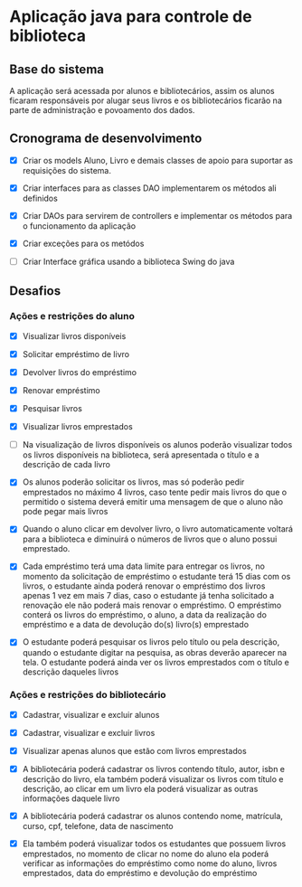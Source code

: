 # Aplicação java para controle de biblioteca

## Base do sistema

A aplicação será acessada por alunos e bibliotecários, assim os alunos ficaram responsáveis por alugar seus livros e os bibliotecários ficarão na parte de administração e povoamento dos dados.

## Cronograma de desenvolvimento

 - [x] Criar os models Aluno, Livro e demais classes de apoio para suportar as requisições do sistema.

- [x] Criar interfaces para as classes DAO implementarem os métodos ali definidos

- [x] Criar DAOs para servirem de controllers e implementar os métodos para o funcionamento da aplicação

- [x] Criar exceções para os metódos

- [ ] Criar Interface gráfica usando a biblioteca Swing do java

## Desafios 

### Ações e restrições do aluno

- [x] Visualizar livros disponíveis

- [x] Solicitar empréstimo de livro

- [x] Devolver livros do empréstimo

- [x] Renovar empréstimo

- [x] Pesquisar livros

- [x] Visualizar livros emprestados

- [ ] Na visualização de livros disponíveis os alunos poderão visualizar todos os
livros disponíveis na biblioteca, será apresentada o título e a descrição de
cada livro

- [x] Os alunos poderão solicitar os livros, mas só poderão pedir emprestados
no máximo 4 livros, caso tente pedir mais livros do que o permitido o sistema deverá emitir uma mensagem de que o aluno não pode pegar
mais livros

- [x] Quando o aluno clicar em devolver livro, o livro automaticamente voltará
para a biblioteca e diminuirá o números de livros que o aluno possui
emprestado.

- [x] Cada empréstimo terá uma data limite para entregar os livros, no momento
da solicitação de empréstimo o estudante terá 15 dias com os livros, o
estudante ainda poderá renovar o empréstimo dos livros apenas 1 vez em
mais 7 dias, caso o estudante já tenha solicitado a renovação ele não
poderá mais renovar o empréstimo. O empréstimo conterá os livros do
empréstimo, o aluno, a data da realização do empréstimo e a data de
devolução do(s) livro(s) emprestado

- [x] O estudante poderá pesquisar os livros pelo título ou pela descrição,
quando o estudante digitar na pesquisa, as obras deverão aparecer na
tela. O estudante poderá ainda ver os livros emprestados com o título e
descrição daqueles livros


### Ações e restrições do bibliotecário

- [x] Cadastrar, visualizar e excluir alunos

- [x] Cadastrar, visualizar e excluir livros

- [x] Visualizar apenas alunos que estão com livros emprestados

- [x] A bibliotecária poderá cadastrar os livros contendo título, autor, isbn e
descrição do livro, ela também poderá visualizar os livros com título e
descrição, ao clicar em um livro ela poderá visualizar as outras
informações daquele livro

- [x] A bibliotecária poderá cadastrar os alunos contendo nome, matrícula,
curso, cpf, telefone, data de nascimento

- [x] Ela também poderá visualizar todos os estudantes que possuem livros
emprestados, no momento de clicar no nome do aluno ela poderá verificar
as informações do empréstimo como nome do aluno, livros emprestados,
data do empréstimo e devolução do empréstimo
